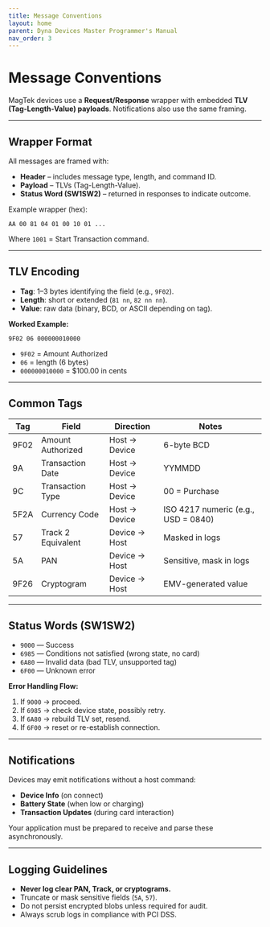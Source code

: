 ```yaml
---
title: Message Conventions
layout: home
parent: Dyna Devices Master Programmer's Manual
nav_order: 3
---
```


# Message Conventions

MagTek devices use a **Request/Response** wrapper with embedded **TLV (Tag-Length-Value) payloads**. Notifications also use the same framing.

---

## Wrapper Format

All messages are framed with:

- **Header** – includes message type, length, and command ID.  
- **Payload** – TLVs (Tag-Length-Value).  
- **Status Word (SW1SW2)** – returned in responses to indicate outcome.

Example wrapper (hex):

```text
AA 00 81 04 01 00 10 01 ...
```

Where `1001` = Start Transaction command.

---

## TLV Encoding

- **Tag**: 1–3 bytes identifying the field (e.g., `9F02`).  
- **Length**: short or extended (`81 nn`, `82 nn nn`).  
- **Value**: raw data (binary, BCD, or ASCII depending on tag).

**Worked Example:**

```text
9F02 06 000000010000
```

- `9F02` = Amount Authorized  
- `06` = length (6 bytes)  
- `000000010000` = $100.00 in cents

---

## Common Tags

| Tag   | Field                | Direction      | Notes                    |
|-------|----------------------|----------------|--------------------------|
| 9F02  | Amount Authorized    | Host → Device  | 6-byte BCD               |
| 9A    | Transaction Date     | Host → Device  | YYMMDD                   |
| 9C    | Transaction Type     | Host → Device  | 00 = Purchase            |
| 5F2A  | Currency Code        | Host → Device  | ISO 4217 numeric (e.g., USD = 0840) |
| 57    | Track 2 Equivalent   | Device → Host  | Masked in logs           |
| 5A    | PAN                  | Device → Host  | Sensitive, mask in logs  |
| 9F26  | Cryptogram           | Device → Host  | EMV-generated value      |

---

## Status Words (SW1SW2)

- `9000` — Success  
- `6985` — Conditions not satisfied (wrong state, no card)  
- `6A80` — Invalid data (bad TLV, unsupported tag)  
- `6F00` — Unknown error

**Error Handling Flow:**

1. If `9000` → proceed.  
2. If `6985` → check device state, possibly retry.  
3. If `6A80` → rebuild TLV set, resend.  
4. If `6F00` → reset or re-establish connection.

---

## Notifications

Devices may emit notifications without a host command:

- **Device Info** (on connect)  
- **Battery State** (when low or charging)  
- **Transaction Updates** (during card interaction)

Your application must be prepared to receive and parse these asynchronously.

---

## Logging Guidelines

- **Never log clear PAN, Track, or cryptograms.**  
- Truncate or mask sensitive fields (`5A`, `57`).  
- Do not persist encrypted blobs unless required for audit.  
- Always scrub logs in compliance with PCI DSS.
